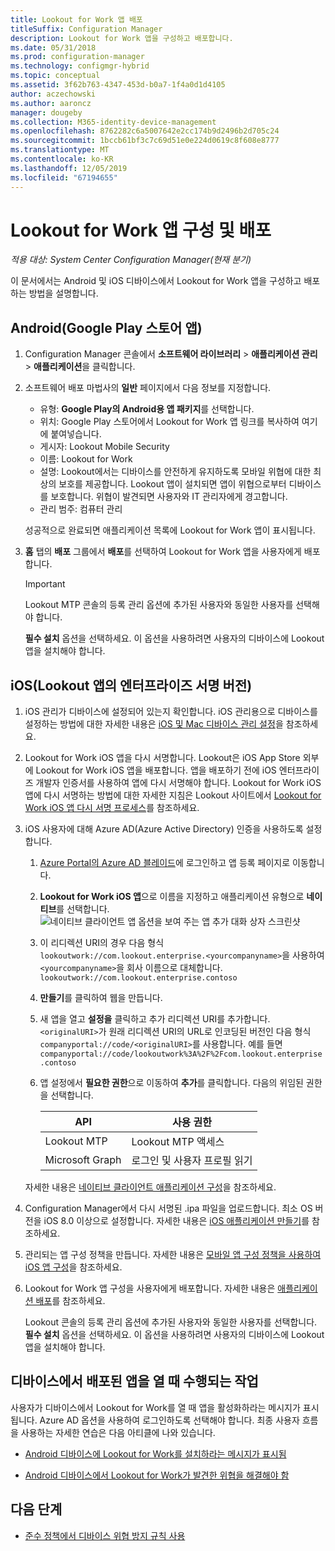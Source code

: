 ```yaml
---
title: Lookout for Work 앱 배포
titleSuffix: Configuration Manager
description: Lookout for Work 앱을 구성하고 배포합니다.
ms.date: 05/31/2018
ms.prod: configuration-manager
ms.technology: configmgr-hybrid
ms.topic: conceptual
ms.assetid: 3f62b763-4347-453d-b0a7-1f4a0d1d4105
author: aczechowski
ms.author: aaroncz
manager: dougeby
ms.collection: M365-identity-device-management
ms.openlocfilehash: 8762282c6a5007642e2cc174b9d2496b2d705c24
ms.sourcegitcommit: 1bccb61bf3c7c69d51e0e224d0619c8f608e8777
ms.translationtype: MT
ms.contentlocale: ko-KR
ms.lasthandoff: 12/05/2019
ms.locfileid: "67194655"
---
```

# <a name="configure-and-deploy-lookout-for-work-apps"></a>Lookout for Work 앱 구성 및 배포

*적용 대상: System Center Configuration Manager(현재 분기)*

이 문서에서는 Android 및 iOS 디바이스에서 Lookout for Work 앱을 구성하고 배포하는 방법을 설명합니다.



## <a name="android-google-play-store-app"></a>Android(Google Play 스토어 앱)
1.  Configuration Manager 콘솔에서 **소프트웨어 라이브러리** > **애플리케이션 관리** > **애플리케이션**을 클릭합니다.  

2.  소프트웨어 배포 마법사의 **일반** 페이지에서 다음 정보를 지정합니다.  
    - 유형: **Google Play의 Android용 앱 패키지**를 선택합니다.
    - 위치: Google Play 스토어에서 Lookout for Work 앱 링크를 복사하여 여기에 붙여넣습니다.
    - 게시자: Lookout Mobile Security
    - 이름: Lookout for Work
    - 설명: Lookout에서는 디바이스를 안전하게 유지하도록 모바일 위협에 대한 최상의 보호를 제공합니다. Lookout 앱이 설치되면 앱이 위협으로부터 디바이스를 보호합니다. 위협이 발견되면 사용자와 IT 관리자에게 경고합니다.
    - 관리 범주: 컴퓨터 관리  

    성공적으로 완료되면 애플리케이션 목록에 Lookout for Work 앱이 표시됩니다.  

3.  **홈** 탭의 **배포** 그룹에서 **배포**를 선택하여 Lookout for Work 앱을 사용자에게 배포합니다.   
    >[!IMPORTANT]  
    >Lookout MTP 콘솔의 등록 관리 옵션에 추가된 사용자와 동일한 사용자를 선택해야 합니다.  

    **필수 설치** 옵션을 선택하세요. 이 옵션을 사용하려면 사용자의 디바이스에 Lookout 앱을 설치해야 합니다.  



## <a name="ios-enterprise-signed-version-of-lookout-app"></a>iOS(Lookout 앱의 엔터프라이즈 서명 버전)

1. iOS 관리가 디바이스에 설정되어 있는지 확인합니다. iOS 관리용으로 디바이스를 설정하는 방법에 대한 자세한 내용은 [iOS 및 Mac 디바이스 관리 설정](/sccm/mdm/deploy-use/enroll-hybrid-ios-mac)을 참조하세요.  

2. Lookout for Work iOS 앱을 다시 서명합니다. Lookout은 iOS App Store 외부에 Lookout for Work iOS 앱을 배포합니다. 앱을 배포하기 전에 iOS 엔터프라이즈 개발자 인증서를 사용하여 앱에 다시 서명해야 합니다. Lookout for Work iOS 앱에 다시 서명하는 방법에 대한 자세한 지침은 Lookout 사이트에서 [Lookout for Work iOS 앱 다시 서명 프로세스](https://personal.support.lookout.com/hc/articles/114094038714)를 참조하세요.  

3. iOS 사용자에 대해 Azure AD(Azure Active Directory) 인증을 사용하도록 설정합니다.
   1.  [Azure Portal의 Azure AD 블레이드](https://portal.azure.com/#blade/Microsoft_AAD_IAM/ActiveDirectoryMenuBlade/Overview)에 로그인하고 앱 등록 페이지로 이동합니다.  
   2.  **Lookout for Work iOS 앱**으로 이름을 지정하고 애플리케이션 유형으로 **네이티브**를 선택합니다.  
   ![네이티브 클라이언트 앱 옵션을 보여 주는 앱 추가 대화 상자 스크린샷](media/aad-add-app-reg.png)

   3.  이 리디렉션 URI의 경우 다음 형식 `lookoutwork://com.lookout.enterprise.<yourcompanyname>`을 사용하여 `<yourcompanyname>`을 회사 이름으로 대체합니다. `lookoutwork://com.lookout.enterprise.contoso`
   4. **만들기**를 클릭하여 웹을 만듭니다. 
   5.  새 앱을 열고 **설정을** 클릭하고 추가 리디렉션 URI를 추가합니다. `<originalURI>`가 원래 리디렉션 URI의 URL로 인코딩된 버전인 다음 형식 `companyportal://code/<originalURI>`를 사용합니다. 예를 들면 `companyportal://code/lookoutwork%3A%2F%2Fcom.lookout.enterprise.contoso`
   6.  앱 설정에서 **필요한 권한**으로 이동하여 **추가**를 클릭합니다. 다음의 위임된 권한을 선택합니다.  

       | API  | 사용 권한  |
       |---------|---------|
       | Lookout MTP     | Lookout MTP 액세스         |
       | Microsoft Graph     | 로그인 및 사용자 프로필 읽기        |  

   자세한 내용은 [네이티브 클라이언트 애플리케이션 구성](/azure/app-service/app-service-mobile-how-to-configure-active-directory-authentication#configure-a-native-client-application)을 참조하세요.  


4. Configuration Manager에서 다시 서명된 .ipa 파일을 업로드합니다. 최소 OS 버전을 iOS 8.0 이상으로 설정합니다. 자세한 내용은 [iOS 애플리케이션 만들기](/sccm/apps/get-started/creating-ios-applications)를 참조하세요.   


5. 관리되는 앱 구성 정책을 만듭니다. 자세한 내용은 [모바일 앱 구성 정책을 사용하여 iOS 앱 구성](/sccm/apps/deploy-use/configure-ios-apps-with-app-configuration-policies)을 참조하세요.  


6. Lookout for Work 앱 구성을 사용자에게 배포합니다. 자세한 내용은 [애플리케이션 배포](/sccm/apps/deploy-use/deploy-applications)를 참조하세요.  

   Lookout 콘솔의 등록 관리 옵션에 추가된 사용자와 동일한 사용자를 선택합니다. **필수 설치** 옵션을 선택하세요. 이 옵션을 사용하려면 사용자의 디바이스에 Lookout 앱을 설치해야 합니다.



## <a name="what-happens-when-the-deployed-app-is-opened-on-the-device"></a>디바이스에서 배포된 앱을 열 때 수행되는 작업

사용자가 디바이스에서 Lookout for Work를 열 때 앱을 활성화하라는 메시지가 표시됩니다. Azure AD 옵션을 사용하여 로그인하도록 선택해야 합니다. 최종 사용자 흐름을 사용하는 자세한 연습은 다음 아티클에 나와 있습니다.

- [Android 디바이스에 Lookout for Work를 설치하라는 메시지가 표시됨](/intune-user-help/you-are-prompted-to-install-lookout-for-work-android)

- [Android 디바이스에서 Lookout for Work가 발견한 위협을 해결해야 함](/intune-user-help/you-need-to-resolve-a-threat-found-by-lookout-for-work-android)



## <a name="next-steps"></a>다음 단계
- [준수 정책에서 디바이스 위협 방지 규칙 사용](enable-device-threat-protection-rule-compliance-policy.md)
